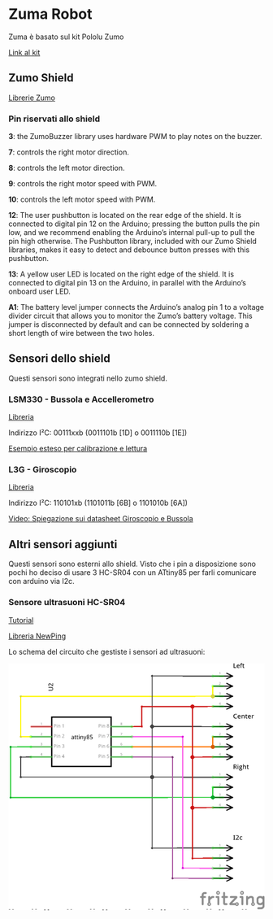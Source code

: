 # Zuma Robot

Zuma è basato sul kit Pololu Zumo

[Link al kit](https://www.pololu.com/product/2509)

## Zumo Shield

[Librerie Zumo](https://github.com/pololu/zumo-shield)

### Pin riservati allo shield

**3**: the ZumoBuzzer library uses hardware PWM to play notes on the buzzer.

**7**: controls the right motor direction.

**8**: controls the left motor direction.

**9**: controls the right motor speed with PWM.

**10**: controls the left motor speed with PWM.

**12**: The user pushbutton is located on the rear edge of the shield. It is connected to digital pin 12 on the Arduino; pressing the button pulls the pin low, and we recommend enabling the Arduino’s internal pull-up to pull the pin high otherwise. The Pushbutton library, included with our Zumo Shield libraries, makes it easy to detect and debounce button presses with this pushbutton.

**13**: A yellow user LED is located on the right edge of the shield. It is connected to digital pin 13 on the Arduino, in parallel with the Arduino’s onboard user LED.

**A1**: The battery level jumper connects the Arduino’s analog pin 1 to a voltage divider circuit that allows you to monitor the Zumo’s battery voltage. This jumper is disconnected by default and can be connected by soldering a short length of wire between the two holes.

## Sensori dello shield

Questi sensori sono integrati nello zumo shield.

### LSM330 - Bussola e Accellerometro

[Libreria](https://github.com/pololu/lsm303-arduino)

Indirizzo I²C: 00111xxb (0011101b [1D] o 0011110b [1E])

[Esempio esteso per calibrazione e lettura](https://github.com/pololu/zumo-shield/blob/master/ZumoExamples/examples/Compass/Compass.ino)

### L3G - Giroscopio

[Libreria](https://github.com/pololu/l3g-arduino)

Indirizzo I²C: 110101xb (1101011b [6B] o 1101010b [6A])

[Video: Spiegazione sui datasheet Giroscopio e Bussola](https://www.youtube.com/watch?v=anMzEbbbrp8&list=PLUMWjy5jgHK30fkGrufluENJqZmLZkmqI)

## Altri sensori aggiunti

Questi sensori sono esterni allo shield.
Visto che i pin a disposizione sono pochi ho deciso di usare 3 HC-SR04 con un ATtiny85 per farli comunicare con arduino via I2c.

### Sensore ultrasuoni HC-SR04

[Tutorial](http://www.giuseppecaccavale.it/arduino/sensore-ad-ultrasuoni-hc-sr04-arduino/)

[Libreria NewPing](https://bitbucket.org/teckel12/arduino-new-ping/wiki/Home)

Lo schema del circuito che gestiste i sensori ad ultrasuoni:

![HC-SR04 I2C](docs/HC-SR04_i2c.png)
